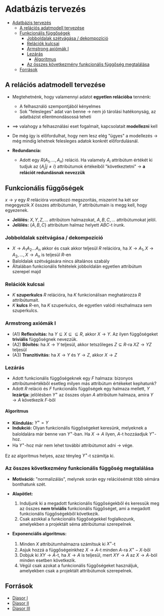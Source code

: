 # Adatbázis tervezés

<!--toc:start-->
- [Adatbázis tervezés](#adatbázis-tervezés)
  - [A relációs adatmodell tervezése](#a-relációs-adatmodell-tervezése)
  - [Funkcionális függőségek](#funkcionális-függőségek)
    - [Jobboldalak szétvágása / dekompozíció](#jobboldalak-szétvágása-dekompozíció)
    - [Relációk kulcsai](#relációk-kulcsai)
    - [Armstrong axiómák I](#armstrong-axiómák-i)
    - [Lezárás](#lezárás)
      - [Algoritmus](#algoritmus)
    - [Az összes következmény funkcionális függőség megtalálása](#az-összes-következmény-funkcionális-függőség-megtalálása)
  - [Források](#források)
<!--toc:end-->

## A relációs adatmodell tervezése
- Megtehetnénk, hogy valamennyi adatot **egyetlen relációba** tennénk:
  - A felhasználó szempontjából kényelmes
  - Sok "felesleges" adat van benne $\to$ nem jó tárolási hatékonyság, az adatbázist ellentmondásossá teheti
- $\implies$ valahogy a felhasználási eset fogalmait, kapcsolatait **modellezni** kell
- De még így is előfordulhat, hogy nem lesz elég "ügyes" a modellezés $\to$ még mindig lehetnek felesleges adatok
konkrét előfordulásnál.

- **Redundancia:**
  - Adott egy $R(A_1, \dots, A_n)$ reláció. Ha valamely $A_i$ attribútum értékét ki tudjuk
  az $\{A_j \vert j \neq i\}$ attribútumok értékeiből "következtetni" $\to$ **a relációt redundásnak nevezzük**

## Funkcionális függőségek
$x \to y$ egy $R$ relációra vonatkozó megszorítás, miszerint ha két sor megegyezik $X$ összes attribútumán,
$Y$ attribútumain is megg kell, hogy egyezenek.
  - **Jelölés:** $X,Y,Z, \dots$ attribútom halmazokat, $A,B,C, \dots$ attribútumokat jelöl.
  - **Jelölés:** $\{A,B,C\}$ attribútum halmaz helyett $ABC$-t írunk.

### Jobboldalak szétvágása / dekompozíció
- $X \to A_1 A_2 \dots A_n$ akkor és csak akkor teljesül $R$ relációra, ha $X \to A_1, X \to A_2, \dots , X \to A_n$ is teljesül $R$-en
- Baloldalak szétvágására nincs általános szabály
- Általában funkcionális feltételek jobboldalán egyetlen attribútum szerepel majd

### Relációk kulcsai
- $K$ **szuperkulcs** $R$ relációra, ha $K$ funkcionálisan meghatározza $R$ attribútumait.
- $K$ **kulcs** $R$-en, ha $K$ szuperkulcs, de egyetlen valódi részhalmaza sem szuperkulcs.

### Armstrong axiómák I
- (A1) **Reflexivitás:** ha $Y \subseteq X \subseteq \subseteq R$, akkor $X \to Y$. Az ilyen függőségeket **triviális** függőségnek nevezzük.
- (A2) **Bővítés:** ha $X \to Y$ teljesül, akkor tetszőleges $Z \subseteq R$-ra $XZ \to YZ$ teljesül
- (A3) **Tranzitivitás:** ha $X \to Y$ és $Y \to Z$, akkor $X \to Z$ 

### Lezárás
- Adott funkcionális függőségeknek egy $F$ halmaza: bizonyos attribútumértékből esetleg milyen más
attribútum értékeket kephatunk?
- Adott $R$ reláció és $F$ funkcionális függőségek egy halmaza mellett, $Y$ **lezártja:** jelölésben $Y^+$
az összes olyan $A$ attribútum halmaza, amira $Y \to A$ következik $F$-ből

#### Algoritmus
- **Kiindulás:** $Y^+ = Y$
- **Indukció:** Olyan funkcionális függőségeket keresünk, melyeknek a baloldalára már benne
van $Y^+$-ban. Ha $X \to A$ ilyen, $A$-t hozzáadjuk $Y^+$-hoz.
- Ha $Y^+$-hoz már nem lehet további attribútumot adni $\to$ vége.

Ez az algoritmus helyes, azaz tényleg $Y^+$-t számítja ki.

### Az összes következmény funkcionális függőség megtalálása
- **Motiváció:** "normalizálás", melynek során egy relációsémát több sémára bonthatunk szét.

- **Alapötlet:**
  1. Induljunk ki a megadott funkcionális függőségekből és keressük meg az összes **nem triviális**
  funkcionális függőséget, ami a megadott funkcionális függőségekből következik.
  2. Csak azokkal a funkcionális függőségekkel foglalkozunk, amelyekben a projektált séma attribútumai szerepelnek

- **Exponenciális algoritmus:**
  1. Minden $X$ attribútumhalmazra számítsuk ki $X^+$-t
  2. Asjuk hozzá a függőségeinkhez $X \to A$-t minden $A$-ra $X^+ - X$-ből
  3. Dobjuk ki $XY \to A$-t, ha $X \to A$ is teljesül, mert $XY \to A$ az $X \to A$-ból minden esetben következik.
  4. Végül csak azokat a funkcionális függőségeket használjuk, amelyekben csak a projektált attribútumok szerepelnek.

## Források
- [Diasor I](https://canvas.elte.hu/courses/34807/files/2182928/download)
- [Diasor II](https://canvas.elte.hu/courses/34807/files/2184966/download)
- [Diasor III](https://canvas.elte.hu/courses/34807/files/2184967/download)
